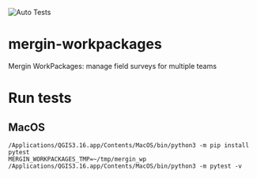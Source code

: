 ![Auto Tests](https://github.com/lutraconsulting/mergin-workpackages/workflows/Auto%20Tests/badge.svg)

# mergin-workpackages
Mergin WorkPackages: manage field surveys for multiple teams 

# Run tests 

## MacOS
```
/Applications/QGIS3.16.app/Contents/MacOS/bin/python3 -m pip install pytest
MERGIN_WORKPACKAGES_TMP=~/tmp/mergin_wp /Applications/QGIS3.16.app/Contents/MacOS/bin/python3 -m pytest -v
```

